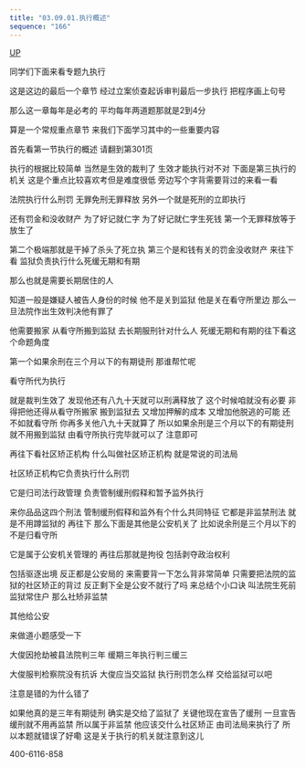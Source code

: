 ```yaml
---
title: "03.09.01.执行概述"
sequence: "166"
---
```


[UP](/law/criminal-procedure-law-index.html)

同学们下面来看专题九执行

这是这边的最后一个章节
经过立案侦查起诉审判最后一步执行
把程序画上句号

那么这一章每年是必考的
平均每年两道题那就是2到4分

算是一个常规重点章节
来我们下面学习其中的一些重要内容

首先看第一节执行的概述
请翻到第301页

执行的根据比较简单
当然是生效的裁判了
生效才能执行对不对
下面是第三执行的机关
这是个重点比较喜欢考但是难度很低
旁边写个字背需要背过的来看一看

法院执行什么刑罚
无罪免刑无罪释放
另外一个就是死刑的立即执行

还有罚金和没收财产
为了好记就仁字
为了好记就仁字生死钱
第一个无罪释放等于放生了

第二个极端那就是干掉了杀头了死立执
第三个是和钱有关的罚金没收财产
来往下看
监狱负责执行什么死缓无期和有期

那么也就是需要长期居住的人

知道一般是嫌疑人被告人身份的时候
他不是关到监狱
他是关在看守所里边
那么一旦法院作出生效判决他有罪了

他需要搬家
从看守所搬到监狱
去长期服刑针对什么人
死缓无期和有期的往下看这个命题角度

第一个如果余刑在三个月以下的有期徒刑
那谁帮忙呢

看守所代为执行

就是裁判生效了
发现他还有八九十天就可以刑满释放了
这个时候咱就没有必要
非得把他还得从看守所搬家
搬到监狱去
又增加押解的成本
又增加他脱逃的可能
还不如就看守所
你再多关他八九十天就算了
所以如果余刑是三个月以下的有期徒刑
就不用搬到监狱
由看守所执行完毕就可以了
注意即可

再往下看社区矫正机构
什么叫做社区矫正机构
就是常说的司法局

社区矫正机构它负责执行什么刑罚

它是归司法行政管理
负责管制缓刑假释和暂予监外执行

来你品品这四个刑法
管制缓刑假释和监外有个什么共同特征
它都是非监禁刑法
就是不用蹲监狱的
再往下
那么下面是其他是公安机关了
比如说余刑是三个月以下的
不是归看守所

它是属于公安机关管理的
再往后那就是拘役
包括剥夺政治权利

包括驱逐出境
反正都是公安局的
来需要背一下怎么背非常简单
只需要把法院的监狱的社区矫正的背过
反正剩下全是公安不就行了吗
来总结个小口诀
叫法院生死前
监狱常住户
那么社矫非监禁

其他给公安

来做道小题感受一下

大俊因抢劫被县法院判三年
缓期三年执行判三缓三

大俊服判检察院没有抗诉
大俊应当交监狱
执行刑罚怎么样
交给监狱可以吧

注意是错的为什么错了

如果他真的是三年有期徒刑
确实是交给了监狱了
关键他现在宣告了缓刑
一旦宣告缓刑就不用再监禁
所以属于非监禁
他应该交什么社区矫正
由司法局来执行了
所以本题就错误了好嘞
这是关于执行的机关就注意到这儿

400-6116-858
